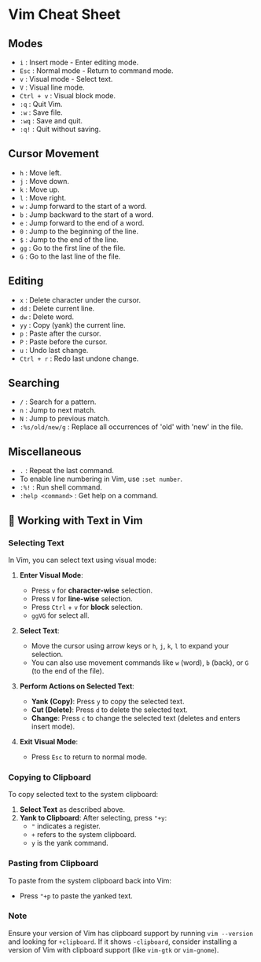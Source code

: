 
# Vim Cheat Sheet

## Modes
- `i` : Insert mode - Enter editing mode.
- `Esc` : Normal mode - Return to command mode.
- `v` : Visual mode - Select text.
- `V` : Visual line mode.
- `Ctrl + v` : Visual block mode.
- `:q` : Quit Vim.
- `:w` : Save file.
- `:wq` : Save and quit.
- `:q!` : Quit without saving.

## Cursor Movement
- `h` : Move left.
- `j` : Move down.
- `k` : Move up.
- `l` : Move right.
- `w` : Jump forward to the start of a word.
- `b` : Jump backward to the start of a word.
- `e` : Jump forward to the end of a word.
- `0` : Jump to the beginning of the line.
- `$` : Jump to the end of the line.
- `gg` : Go to the first line of the file.
- `G` : Go to the last line of the file.

## Editing
- `x` : Delete character under the cursor.
- `dd` : Delete current line.
- `dw` : Delete word.
- `yy` : Copy (yank) the current line.
- `p` : Paste after the cursor.
- `P` : Paste before the cursor.
- `u` : Undo last change.
- `Ctrl + r` : Redo last undone change.

## Searching
- `/` : Search for a pattern.
- `n` : Jump to next match.
- `N` : Jump to previous match.
- `:%s/old/new/g` : Replace all occurrences of 'old' with 'new' in the file.

## Miscellaneous
- `.` : Repeat the last command.
- To enable line numbering in Vim, use `:set number`.
- `:%!` : Run shell command.
- `:help <command>` : Get help on a command.

## 📖 Working with Text in Vim

### Selecting Text

In Vim, you can select text using visual mode:

1. **Enter Visual Mode**:
   - Press `v` for **character-wise** selection.
   - Press `V` for **line-wise** selection.
   - Press `Ctrl` + `v` for **block** selection.
   - `ggVG` for select all.

2. **Select Text**:
   - Move the cursor using arrow keys or `h`, `j`, `k`, `l` to expand your selection.
   - You can also use movement commands like `w` (word), `b` (back), or `G` (to the end of the file).

3. **Perform Actions on Selected Text**:
   - **Yank (Copy)**: Press `y` to copy the selected text.
   - **Cut (Delete)**: Press `d` to delete the selected text.
   - **Change**: Press `c` to change the selected text (deletes and enters insert mode).

4. **Exit Visual Mode**:
   - Press `Esc` to return to normal mode.

### Copying to Clipboard

To copy selected text to the system clipboard:

1. **Select Text** as described above.
2. **Yank to Clipboard**: After selecting, press `"+y`:
   - `"` indicates a register.
   - `+` refers to the system clipboard.
   - `y` is the yank command.

### Pasting from Clipboard

To paste from the system clipboard back into Vim:

- Press `"+p` to paste the yanked text.

### Note

Ensure your version of Vim has clipboard support by running `vim --version` and looking for `+clipboard`. If it shows `-clipboard`, consider installing a version of Vim with clipboard support (like `vim-gtk` or `vim-gnome`).

